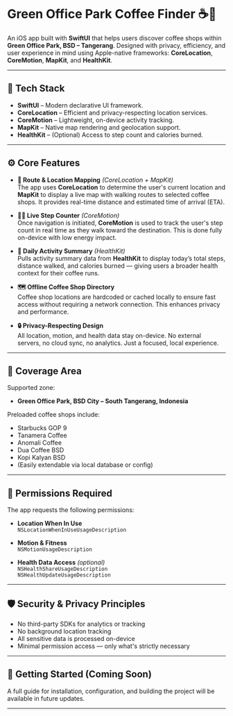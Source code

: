 # Green Office Park Coffee Finder ☕📍

An iOS app built with **SwiftUI** that helps users discover coffee shops within **Green Office Park, BSD – Tangerang**. Designed with privacy, efficiency, and user experience in mind using Apple-native frameworks: **CoreLocation**, **CoreMotion**, **MapKit**, and **HealthKit**.

---

## 🔧 Tech Stack

- **SwiftUI** – Modern declarative UI framework.
- **CoreLocation** – Efficient and privacy-respecting location services.
- **CoreMotion** – Lightweight, on-device activity tracking.
- **MapKit** – Native map rendering and geolocation support.
- **HealthKit** – (Optional) Access to step count and calories burned.

---

## ⚙️ Core Features

- **📍 Route & Location Mapping** _(CoreLocation + MapKit)_  
  The app uses **CoreLocation** to determine the user's current location and **MapKit** to display a live map with walking routes to selected coffee shops. It provides real-time distance and estimated time of arrival (ETA).

- **🏃‍♂️ Live Step Counter** _(CoreMotion)_  
  Once navigation is initiated, **CoreMotion** is used to track the user's step count in real time as they walk toward the destination. This is done fully on-device with low energy impact.

- **🧠 Daily Activity Summary** _(HealthKit)_  
  Pulls activity summary data from **HealthKit** to display today’s total steps, distance walked, and calories burned — giving users a broader health context for their coffee runs.

- **🗺️ Offline Coffee Shop Directory**  
  Coffee shop locations are hardcoded or cached locally to ensure fast access without requiring a network connection. This enhances privacy and performance.

- **🔒 Privacy-Respecting Design**  
  All location, motion, and health data stay on-device. No external servers, no cloud sync, no analytics. Just a focused, local experience.

---

## 📍 Coverage Area

Supported zone:

- **Green Office Park, BSD City – South Tangerang, Indonesia**

Preloaded coffee shops include:

- Starbucks GOP 9
- Tanamera Coffee
- Anomali Coffee
- Dua Coffee BSD
- Kopi Kalyan BSD
- (Easily extendable via local database or config)

---

## 🔐 Permissions Required

The app requests the following permissions:

- **Location When In Use**  
  `NSLocationWhenInUseUsageDescription`

- **Motion & Fitness**  
  `NSMotionUsageDescription`

- **Health Data Access** _(optional)_  
  `NSHealthShareUsageDescription`  
  `NSHealthUpdateUsageDescription`

---

## 🛡️ Security & Privacy Principles

- No third-party SDKs for analytics or tracking
- No background location tracking
- All sensitive data is processed on-device
- Minimal permission access — only what's strictly necessary

---

## 🚀 Getting Started (Coming Soon)

A full guide for installation, configuration, and building the project will be available in future updates.

---
